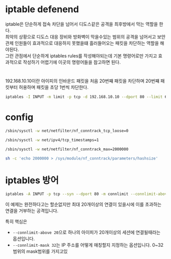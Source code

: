 # iptable defenend

iptable은 단순하게 접속 차단을 넘어서 디도스같은 공격을 최후방에서 막는 역할을 한다.  
최악의 상황으로 디도스 대응 장비와 방화벽이 막을수있는 범위의 공격을 넘어서고 보안관제 인원들이 효과적으로 대응하지 못했을떄 흘러들어오는 패킷을 차단하는 역할을 해야된다.  
그런 관점에서 단순하게 iptables rules를 작성해야되는데 기본 명령어로만 가지고 효과적으로 작성하기 어렵기에 이곳의 명령어들을 참고하면 된다.   

# 
192.168.10.10이란 아이피의 인바운드 패킷을 처음 20번쨰 패킷을 차단하며 20번쨰 패킷부터 허용하며 패킷을 초당 1번씩 차단한다.  


``` bash
iptables -I INPUT -m limit -p tcp -d 192.168.10.10 --dport 80 --limit 60/m --limit-burst 20  -j DROP
```

# config


``` bash
/sbin/sysctl -w net/netfilter/nf_conntrack_tcp_loose=0

/sbin/sysctl -w net/ipv4/tcp_timestamps=1

/sbin/sysctl -w net/netfilter/nf_conntrack_max=2000000

sh -c 'echo 2000000 > /sys/module/nf_conntrack/parameters/hashsize'
```

# iptables 방어

``` bash
iptables -A INPUT -p tcp --syn --dport 80 -m connlimit --connlimit-above 20 --connlimit-mask 32 -j REJECT --reject-with tcp-reset
```
이 예제는 완전하다고는 할순없지만 최대 20개이상의 연결이 있을시에 이를 초과하는 연결을 거부하는 공격입니다.  

특히 핵심은 
* `--connlimit-above 20`으로 하나의 아이피가 20개이상의 세션에 연결될때라는 옵션입니다.  
* `--connlimit-mask 32`는 IP 주소를 어떻게 매칭할지 지정하는 옵션입니다.  0~32범위의 mask범위를 가지고있